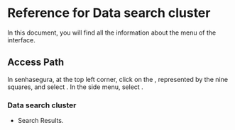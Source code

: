 # Reference for Data search cluster 

In this document, you will find all the information about the  menu of the  interface.

## Access Path

In senhasegura, at the top left corner, click on the , represented by the nine squares, and select .
In the side menu, select .

### Data search cluster

* Search Results.